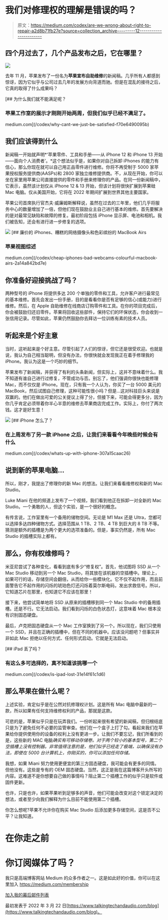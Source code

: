 # 我们对修理权的理解是错误的吗？

> 原文：<https://medium.com/codex/are-we-wrong-about-right-to-repair-a2d8b71fb27e?source=collection_archive---------12----------------------->

## 四个月过去了，几个产品发布之后，它在哪里？

![](img/c0ae0c5ae57ba551d04979451448fcb5.png)

去年 11 月，苹果发布了一份名为**苹果宣布自助维修**的新闻稿。几乎所有人都感到惊讶，因为它似乎与公司过去几年的发展方向背道而驰。但是在混乱的接待之后，它真的取得了什么成果吗？

[](/codex/why-cant-we-just-be-satisfied-f70e6490095b) [## 为什么我们就不能满足呢？

### 苹果工作室的展示才刚刚开始两周，但我们似乎已经不满足了。

medium.com](/codex/why-cant-we-just-be-satisfied-f70e6490095b) 

## 我们应该得到什么

新闻稿一开始就声明*‘苹果零件、工具和手册——从 iPhone 12 和 iPhone 13 开始——面向个人消费者’。*这个想法似乎是，如果你对自己拆卸 iPhones 的能力有信心，那么你现在就可以自己用正品零件进行维修。你将不再受制于 5000 家苹果授权服务提供商(AASPs)和 2800 家独立维修提供商。不，从现在开始，你可以坐在家里用苹果公司直接提供的零件和手册来修理你的产品。在同一份新闻稿中，它表示，虽然该计划仅从 iPhone 12 & 13 开始，但该计划将很快扩展到苹果硅 Mac 电脑。仅从美国开始，它将在 2022 年期间扩展到世界其他主要国家。

苹果公司首席执行官杰夫·威廉姆斯解释说，虽然在过去的三年里，他们几乎将服务中心的数量增加了一倍，但他们现在鼓励业主自己进行基本的维修。首先要解决的是对最常见缺陷和故障的修复。最初阶段包括 iPhone 显示屏、电池和相机。我们被告知，还会有进行进一步修复的选项。

![](img/b6e7c3657f2bf466641d861724af043a.png)[](/codex/cheap-iphones-bad-webcams-colourful-macbook-airs-2a14a842bd7e) [## 廉价的 iPhones、糟糕的网络摄像头和色彩缤纷的 MacBook Airs

### 苹果视图综述

medium.com](/codex/cheap-iphones-bad-webcams-colourful-macbook-airs-2a14a842bd7e) 

## 你准备好迎接挑战了吗？

两种型号的 iPhone 将提供多达 200 个单独的零件和工具，允许客户进行最常见的基本维修。首先会发出一份手册，目的是看看你是否有足够的信心(或能力)进行维修。然后，在 Apple 自助维修在线商店订购零件和工具。在你的项目完成后，你会被鼓励归还旧零件。苹果将回收这些部件，保持它们的环保状态，你会收到一张信用记录。尽管如此，苹果仍然鼓励你去拜访一位训练有素的技术人员。

## 听起来是个好主意

当时，这听起来是个好主意。尽管引起了人们的惊讶，但它还是很受欢迎。也就是说，我认为自己相当聪明，但没有办法，你很快就会发现我正在着手修理我的 iPhone。我认为这是一个巧妙的细节。

苹果发布了新闻稿，并获得了有利的头条新闻，但实际上，这并不意味着什么。我不知道有谁自己进行过修复，不管成功与否。别忘了，他们强调你很快也能修理 Mac，而不仅仅是 iPhone。现在，只有我一个人认为，你买了一台 5000 美元的 MacBook，然后试图自己修理，这种可能性很小吗？但是…这对科技巨头来说是双赢的。他们在做出可爱的公关提议上得了分，但接下来，可能会得更多分，因为你几乎肯定必须带着你半心半意的维修去苹果商店完成工作。实际上，你付了两次钱。这才是好生意！

![](img/473d227d98a45689ec122dd7f77d2feb.png)[](/codex/whats-up-with-iphone-307a15caac26) [## iPhone 怎么了？

### 在上周发布了另一款 iPhone 之后，让我们来看看今年晚些时候会有什么

medium.com](/codex/whats-up-with-iphone-307a15caac26) 

## 说到新的苹果电脑…

所以，刚才，我提出了修理你的新 Mac 的想法。让我们来看看维修权和新的 Mac Studio。

Luke Miani 在他的频道上发布了一个视频，我们看到他正在拆卸一对全新的 Mac Studio。一个勇敢的人，但这个实验，是一个很好的概念。

有传言说，工作室里有一个备用的储物空间。无论是 M1 Max 还是 Ultra，您都可以选择多达四种储物方式。选择范围从 1 TB、2 TB、4 TB 到巨大的 8 TB 不等。猜测是额外的插槽是为两个更大的选项准备的。但是，事实仍然是，所有 Mac Studio 的插槽实际上都有。

## 那么，你有权维修吗？

米亚尼尝试了各种变化，看看到底有多少“修复权”。首先，他试图将 SSD 从一个 Mac Studio 移动到另一个 Mac Studio，将其放在该机器的空插槽中。理论上，如果可行的话，存储空间会翻倍，从而给你一些模块化。它不仅不起作用，而且前面警告它不起作用的闪烁的琥珀色灯还闪烁着莫尔斯电码，发出求救信号。所以，它知道芯片在那里，也知道它不应该在那里！

接下来，他尝试简单地将 SSD 从原来的插槽移到同一个 Mac Studio 中的备用插槽。还是不行。它无法启动。我们看到闪烁的白色状态灯，这意味着 Mac 根本没有识别固态硬盘。

最后，卢克把固态硬盘从一个 Mac 工作室换到了另一个。所以现在，我们只使用一个 SSD，并且在正确的插槽中，但在不同的机器中。应该没问题吧？但事实并非如此 Mac 拒绝以任何方式、任何形式启动。它就是无法启动。

[](/codex/is-ipad-lost-31e14f61c1d6) [## iPad 丢了吗？

### 有这么多可选择的，真不知道该挑哪一个

medium.com](/codex/is-ipad-lost-31e14f61c1d6) 

## 那么苹果在做什么呢？

上述实验，肯定似乎是在公然对抗修理权计划。这是所有 Mac 电脑中最新的一款，所以如果有任何支持维修权利的产品，那就是这款。

可悲的是，苹果似乎只是在玩弄我们。一份听起来很有希望的新闻稿，但归根结底只是为了避免任何不必要的监管审查。他们在一个盒子上打了勾。看起来我们在苹果给你提供使用你的设备的权利上没有更进一步。让我们不要忘记，我们所看到的是，这些新的 MAC 电脑*确实有可移动存储卷。对于两个较小的基本型号，第二个空插槽上没有控制器。非常值得注意的是，他们似乎已经走了极端，以确保没有办法，即使在 5000 台计算机上，你刚买的，你可以添加任何存储。*

我想，如果 Miani 努力使用更便宜的第三方固态硬盘，我可能会有更多的同情。但他没有。这些是专有的 OEM 固态硬盘。当然，这正是我在这篇博客开头所写的内容。这难道不是你想要自己做的事情吗？阻止第二个插槽工作的似乎只是软件或固件更新。

也许，只是也许，如果苹果听到足够多的声音，他们可能会改变对这个锁定决定的想法，或者至少向我们解释为什么目前不能使用第二个插槽。

你怎么想呢?苹果不允许你在购买 Mac Studio 后添加更多存储空间，这是否不公平？让我知道。

# 在你走之前

# 你订阅媒体了吗？

我只是高端博客网站 Medium 的众多作者之一。这是如此好的价值，你可以在这里加入 https://medium.com/membership

[加入我的幕后邮件列表](https://www.talkingtechandaudio.com)

最初发表于 2022 年 3 月 22 日[https://www.talkingtechandaudio.com/blog](https://www.talkingtechandaudio.com/blog)。